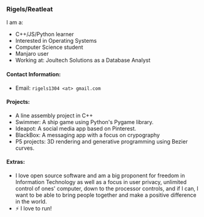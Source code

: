 ### Rigels/Reatleat

I am a:
- C++/JS/Python learner
- Interested in Operating Systems
- Computer Science student
- Manjaro user
- Working at: Joultech Solutions as a Database Analyst


#### Contact Information:
- Email: `rigels1304 <at> gmail.com`

#### Projects:

- A line assembly project in C++
- Swimmer:  A ship game using Python's Pygame library.
- Ideapot:  A social media app based on Pinterest.
- BlackBox: A messaging app with a focus on crypography
- P5 projects: 3D rendering and generative programming using Bezier curves.

#### Extras:

- I love open source software and am a big proponent for freedom in Information Technology as well as a focus in user privacy, unlimited control of ones' computer, down to the processor controls, and if I can, I want to be able to bring people together and make a positive difference in the world. 
- ⚡ I love to run!
